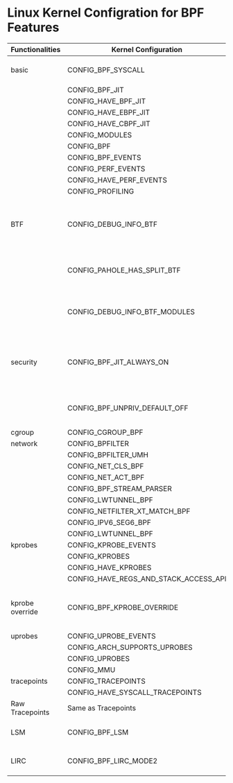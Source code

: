 # Linux Kernel Configration for BPF Features

Functionalities | Kernel Configuration | Describtion
-----------------|----------------------|------------
| basic | CONFIG_BPF_SYSCALL | Enable the bpf() system call
|  | CONFIG_BPF_JIT |
|  | CONFIG_HAVE_BPF_JIT |
|  | CONFIG_HAVE_EBPF_JIT |
|  | CONFIG_HAVE_CBPF_JIT |
|  | CONFIG_MODULES |
|  | CONFIG_BPF |
|  | CONFIG_BPF_EVENTS |
|  | CONFIG_PERF_EVENTS |
|  | CONFIG_HAVE_PERF_EVENTS |
|  | CONFIG_PROFILING |
| BTF | CONFIG_DEBUG_INFO_BTF | Generate deduplicated BTF type information from DWARF debug info
| | CONFIG_PAHOLE_HAS_SPLIT_BTF | Generate BTF for each selected kernel module
| | CONFIG_DEBUG_INFO_BTF_MODULES | Generate compact split BTF type information for kernel modules
| security | CONFIG_BPF_JIT_ALWAYS_ON | Enable BPF JIT and removes BPF interpreter to avoid speculative execution
| | CONFIG_BPF_UNPRIV_DEFAULT_OFF | Disable unprivileged BPF by default by setting
| cgroup | CONFIG_CGROUP_BPF |
| network | CONFIG_BPFILTER |
| | CONFIG_BPFILTER_UMH |
| | CONFIG_NET_CLS_BPF |
| | CONFIG_NET_ACT_BPF |
| | CONFIG_BPF_STREAM_PARSER |
| | CONFIG_LWTUNNEL_BPF |
| | CONFIG_NETFILTER_XT_MATCH_BPF |
| | CONFIG_IPV6_SEG6_BPF |
| | CONFIG_LWTUNNEL_BPF |
| kprobes | CONFIG_KPROBE_EVENTS |
|  | CONFIG_KPROBES |
|  | CONFIG_HAVE_KPROBES |
|  | CONFIG_HAVE_REGS_AND_STACK_ACCESS_API |
| kprobe override | CONFIG_BPF_KPROBE_OVERRIDE | Enable BPF programs to override a kprobed function
| uprobes | CONFIG_UPROBE_EVENTS |
|  | CONFIG_ARCH_SUPPORTS_UPROBES |
|  | CONFIG_UPROBES |
|  | CONFIG_MMU |
| tracepoints | CONFIG_TRACEPOINTS |
|  | CONFIG_HAVE_SYSCALL_TRACEPOINTS |
| Raw Tracepoints | Same as Tracepoints |
| LSM | CONFIG_BPF_LSM | Enable BPF LSM Instrumentation
| LIRC | CONFIG_BPF_LIRC_MODE2 | Allow attaching eBPF programs to a lirc device
